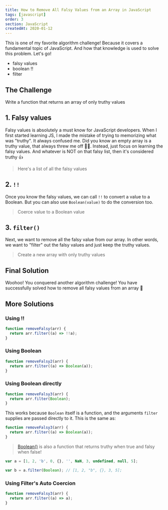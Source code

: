 ```yaml
---
title: How to Remove All Falsy Values from an Array in JavaScript
tags: [javascript]
order: 3
section: JavaScript
createdAt: 2020-01-12
---
```


This is one of my favorite algorithm challenge! Because it covers a fundamental topic of JavaScript. And how that knowledge is used to solve this problem. Let's go!

- falsy values
- boolean !!
- filter

<markdown-toc :hidden="false"></markdown-toc>

## The Challenge

Write a function that returns an array of only truthy values

<markdown-image img="challenge"></markdown-image>

## 1. Falsy values

Falsy values is absolutely a must know for JavaScript developers. When I first started learning JS, I made the mistake of trying to memorizing what was "truthy". It always confused me. Did you know an empty array is a truthy value, that always threw me off 🤦‍♀️. Instead, just focus on learning the falsy values. And whatever is NOT on that falsy list, then it's considered truthy 👍

> Here's a list of all the falsy values

<markdown-image img="falsy-values"></markdown-image>

## 2. `!!`

Once you know the falsy values, we can call `!!` to convert a value to a Boolean. But you can also use `Boolean(value)` to do the conversion too.

> Coerce value to a Boolean value

<markdown-image img="bang-bang"></markdown-image>

## 3. `filter()`

Next, we want to remove all the falsy value from our array. In other words, we want to "filter" out the falsy values and just keep the truthy values.

> Create a new array with only truthy values

<markdown-image img="filter"></markdown-image>

## Final Solution

Woohoo! You conquered another algorithm challenge! You have successfully solved how to remove all falsy values from an array 👏

<markdown-image img="result"></markdown-image>

## More Solutions

### Using !!

```javascript
function removeFalsy(arr) {
  return arr.filter((a) => !!a);
}
```

### Using Boolean

```javascript
function removeFalsy2(arr) {
  return arr.filter((a) => Boolean(a));
}
```

### Using Boolean directly

```javascript
function removeFalsy3(arr) {
  return arr.filter(Boolean);
}
```

This works because `Boolean` itself is a function, and the arguments `filter` supplies are passed directly to it. This is the same as:

```javascript
function removeFalsy3(arr) {
  return arr.filter((a) => Boolean(a));
}
```

> [Boolean()](https://developer.mozilla.org/en-US/docs/Web/JavaScript/Reference/Global_Objects/Boolean) is also a function that returns truthy when true and falsy when false!

```javascript
var a = [1, 2, 'b', 0, {}, '', NaN, 3, undefined, null, 5];

var b = a.filter(Boolean); // [1, 2, "b", {}, 3, 5];
```

### Using Filter's Auto Coercion

```javascript
function removeFalsy3(arr) {
  return arr.filter((a) => a);
}
```
